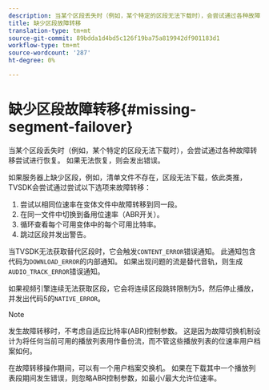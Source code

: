 ```yaml
---
description: 当某个区段丢失时（例如，某个特定的区段无法下载时），会尝试通过各种故障转移尝试进行恢复。 如果无法恢复，则会发出错误。
title: 缺少区段故障转移
translation-type: tm+mt
source-git-commit: 89bdda1d4bd5c126f19ba75a819942df901183d1
workflow-type: tm+mt
source-wordcount: '287'
ht-degree: 0%

---
```



# 缺少区段故障转移{#missing-segment-failover}

当某个区段丢失时（例如，某个特定的区段无法下载时），会尝试通过各种故障转移尝试进行恢复。 如果无法恢复，则会发出错误。

如果服务器上缺少区段，例如，清单文件不存在，区段无法下载，依此类推，TVSDK会尝试通过尝试以下选项来故障转移：

1. 尝试以相同位速率在变体文件中故障转移到同一段。
1. 在同一文件中切换到备用位速率（ABR开关）。
1. 循环查看每个可用变体中的每个可用比特率。
1. 跳过区段并发出警告。

当TVSDK无法获取替代区段时，它会触发`CONTENT_ERROR`错误通知。 此通知包含代码为`DOWNLOAD_ERROR`的内部通知。 如果出现问题的流是替代音轨，则生成`AUDIO_TRACK_ERROR`错误通知。

如果视频引擎连续无法获取区段，它会将连续区段跳转限制为5，然后停止播放，并发出代码5的`NATIVE_ERROR`。

>[!NOTE]
>
>发生故障转移时，不考虑自适应比特率(ABR)控制参数。 这是因为故障切换机制设计为将任何当前可用的播放列表用作备份流，而不管这些播放列表的位速率用户档案如何。
>
>在故障转移操作期间，可以有一个用户档案交换机。 如果在下载其中一个播放列表段期间发生错误，则忽略ABR控制参数，如最小/最大允许位速率。

